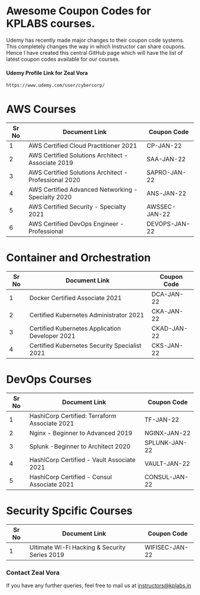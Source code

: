 # Awesome Coupon Codes for KPLABS courses.

Udemy has recently made major changes to their coupon code systems. This completely changes the way in which Instructor can share coupons. Hence I have created this central GitHub page which will have the list of latest coupon codes available for our courses.

#### Udemy Profile Link for Zeal Vora

```sh
https://www.udemy.com/user/cybercorp/
```

# AWS Courses 

| Sr No | Document Link | Coupon Code |
| ------ | ------ | ------ |
| 1 |AWS Certified Cloud Practitioner 2021 | CP-JAN-22 | 
| 2 |AWS Certified Solutions Architect - Associate  2019| SAA-JAN-22 |
| 3 |AWS Certified Solutions Architect - Professional 2020 | SAPRO-JAN-22 |
| 4 |AWS Certified Advanced Networking - Specialty 2020 | ANS-JAN-22 |
| 5 |AWS Certified Security - Specialty 2021 | AWSSEC-JAN-22 |
| 6 |AWS Certified DevOps Engineer - Professional | DEVOPS-JAN-22 |

# Container and Orchestration

| Sr No | Document Link | Coupon Code |
| ------ | ------ | ------ |
| 1 | Docker Certified Associate 2021 | DCA-JAN-22 | 
| 2 | Certified Kubernetes Administrator 2021 | CKA-JAN-22	 | 
| 3 | Certified Kubernetes Application Developer 2021 | CKAD-JAN-22 | 
| 4 | Certified Kubernetes Security Specialist 2021 | CKS-JAN-22| 

# DevOps Courses

| Sr No | Document Link | Coupon Code |
| ------ | ------ | ------ |
| 1 | HashiCorp Certified: Terraform Associate 2021 | TF-JAN-22 | 
| 2 | Nginx - Beginner to Advanced 2019 | NGINX-JAN-22 | 
| 3 | Splunk  -Beginner to Architect 2020 | SPLUNK-JAN-22 | 
| 4 | HashiCorp Certified - Vault Associate 2021 | VAULT-JAN-22 | 
| 5 | HashiCorp Certified - Consul Associate 2021 | CONSUL-JAN-22	 | 


# Security Spcific Courses

| Sr No | Document Link | Coupon Code |
| ------ | ------ | ------ |
| 1 | Ultimate Wi-Fi Hacking & Security Series 2019 | WIFISEC-JAN-22 | 


### Contact Zeal Vora
If you have any further queries, feel free to mail us at instructors@kplabs.in
